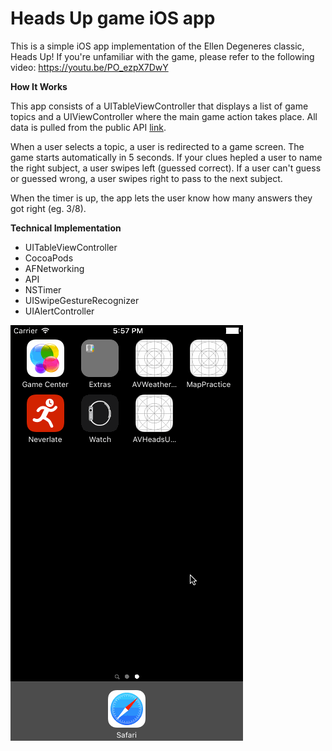 # Heads Up game iOS app
This is a simple iOS app implementation of the Ellen Degeneres classic, Heads Up! If you're unfamiliar with the game, please refer to the following video: https://youtu.be/PO_ezpX7DwY  

**How It Works**

This app consists of a UITableViewController that displays a list of game topics and a UIViewController where the main game action takes place. All data is pulled from the public API [link](https://heads-up-api.herokuapp.com). 

When a user selects a topic, a user is redirected to a game screen. The game starts automatically in 5 seconds. If your clues hepled a user to name the right subject, a user swipes left (guessed correct). If a user can't guess or guessed wrong, a user swipes right to pass to the next subject.  

When the timer is up, the app lets the user know how many answers they got right (eg. 3/8). 

 
 
**Technical Implementation**


* UITableViewController    
* CocoaPods  
* AFNetworking  
* API   
* NSTimer     
* UISwipeGestureRecognizer 
* UIAlertController

![gif](https://github.com/ayunav/HeadsUp-Game-App/blob/master/HeadsUpGame.gif)



